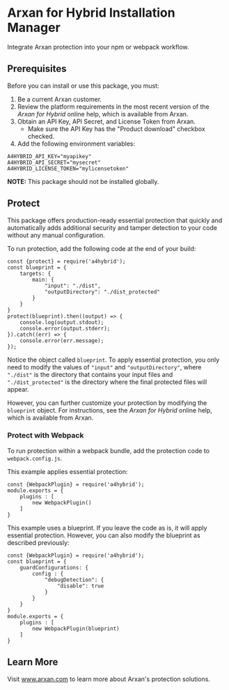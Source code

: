 # Arxan for Hybrid Installation Manager

Integrate Arxan protection into your npm or webpack workflow.

## Prerequisites

Before you can install or use this package, you must:

1. Be a current Arxan customer.
2. Review the platform requirements in the most recent version of the *Arxan for Hybrid* online help, which is available from Arxan.
3. Obtain an API Key, API Secret, and License Token from Arxan.
    * Make sure the API Key has the "Product download" checkbox checked.
4. Add the following environment variables:

```
A4HYBRID_API_KEY="myapikey"
A4HYBRID_API_SECRET="mysecret"
A4HYBRID_LICENSE_TOKEN="mylicensetoken"
```

**NOTE:** This package should not be installed globally.

## Protect

This package offers production-ready essential protection that quickly and automatically adds additional security and tamper detection to your code without any manual configuration.

To run protection, add the following code at the end of your build:

```
const {protect} = require('a4hybrid');
const blueprint = {
    targets: {
        main: {
            "input": "./dist",
            "outputDirectory": "./dist_protected"
        }
    }
}
protect(blueprint).then((output) => {
    console.log(output.stdout);
    console.error(output.stderr);
}).catch((err) => {
    console.error(err.message);
});
```

Notice the object called `blueprint`. To apply essential protection, you only need to modify the values of `"input"` and `"outputDirectory"`, where `"./dist"` is the directory that contains your input files and `"./dist_protected"` is the directory where the final protected files will appear.

However, you can further customize your protection by modifying the `blueprint` object. For instructions, see the *Arxan for Hybrid* online help, which is available from Arxan.


### Protect with Webpack

To run protection within a webpack bundle, add the protection code to `webpack.config.js`.

This example applies essential protection:

```
const {WebpackPlugin} = require('a4hybrid');
module.exports = {
    plugins : [
        new WebpackPlugin()
    ]
}
```

This example uses a blueprint. If you leave the code as is, it will apply essential protection. However, you can also modify the blueprint as described previously:

```
const {WebpackPlugin} = require('a4hybrid');
const blueprint = {
    guardConfigurations: {
        config : {
            "debugDetection": {
                "disable": true
            }
        }
    }
}
module.exports = {
    plugins : [
        new WebpackPlugin(blueprint)
    ]
}
```

## Learn More

Visit www.arxan.com to learn more about Arxan's protection solutions.
